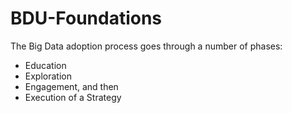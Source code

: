 BDU-Foundations
=====================


The Big Data adoption process goes through a number of phases:
* Education
* Exploration
* Engagement, and then
* Execution of a Strategy 

